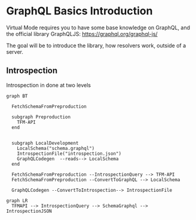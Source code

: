 # GraphQL Basics Introduction

Virtual Mode requires you to have some base knowledge on GraphQL, and the official library GraphQLJS:
https://graphql.org/graphql-js/

The goal will be to introduce the library, how resolvers work, outside of a server.

## Introspection

Introspection in done at two levels

```mermaid
graph BT

  FetchSchemaFromPreproduction

  subgraph Preproduction
    TFM-API
  end


  subgraph LocalDevelopment
    LocalSchema("schema.graphql")
    IntrospectionFile("introspection.json")
    GraphQLCodegen  --reads--> LocalSchema 
  end

  FetchSchemaFromPreproduction --IntrospectionQuery --> TFM-API
  FetchSchemaFromPreproduction --ConvertToGraphQL --> LocalSchema

  GraphQLCodegen --ConvertToIntrospection--> IntrospectionFile
```


```mermaid
graph LR
  TFMAPI --> IntrospectionQuery --> SchemaGraphql --> IntrospectionJSON
```